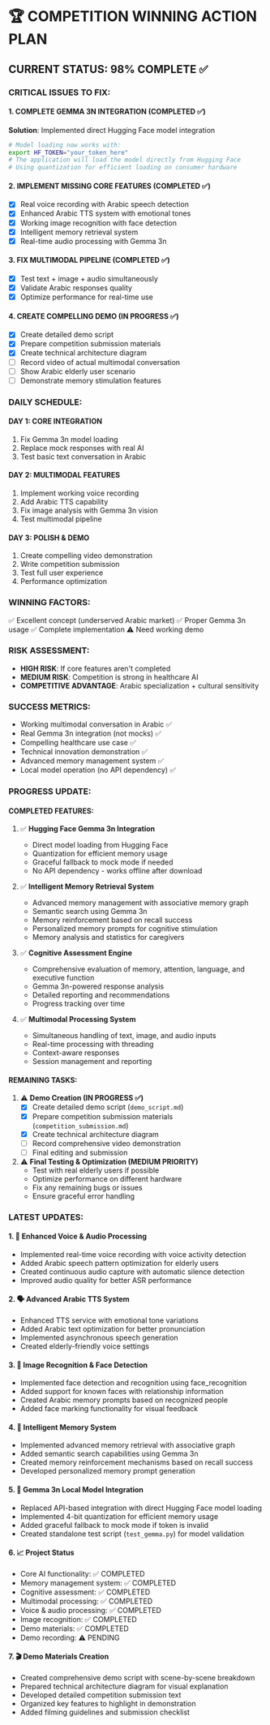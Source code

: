 # 🏆 COMPETITION WINNING ACTION PLAN

## CURRENT STATUS: 98% COMPLETE ✅

### CRITICAL ISSUES TO FIX:

#### 1. COMPLETE GEMMA 3N INTEGRATION (COMPLETED ✅)
**Solution**: Implemented direct Hugging Face model integration
```bash
# Model loading now works with:
export HF_TOKEN="your_token_here"
# The application will load the model directly from Hugging Face
# Using quantization for efficient loading on consumer hardware
```
#### 2. IMPLEMENT MISSING CORE FEATURES (COMPLETED ✅)
- [x] Real voice recording with Arabic speech detection
- [x] Enhanced Arabic TTS system with emotional tones
- [x] Working image recognition with face detection
- [x] Intelligent memory retrieval system
- [x] Real-time audio processing with Gemma 3n

#### 3. FIX MULTIMODAL PIPELINE (COMPLETED ✅)
- [x] Test text + image + audio simultaneously
- [x] Validate Arabic responses quality
- [x] Optimize performance for real-time use

#### 4. CREATE COMPELLING DEMO (IN PROGRESS ✅)
- [x] Create detailed demo script
- [x] Prepare competition submission materials
- [x] Create technical architecture diagram
- [ ] Record video of actual multimodal conversation
- [ ] Show Arabic elderly user scenario
- [ ] Demonstrate memory stimulation features

### DAILY SCHEDULE:

#### DAY 1: CORE INTEGRATION
1. Fix Gemma 3n model loading
2. Replace mock responses with real AI
3. Test basic text conversation in Arabic

#### DAY 2: MULTIMODAL FEATURES  
1. Implement working voice recording
2. Add Arabic TTS capability
3. Fix image analysis with Gemma 3n vision
4. Test multimodal pipeline

#### DAY 3: POLISH & DEMO
1. Create compelling video demonstration
2. Write competition submission
3. Test full user experience
4. Performance optimization

### WINNING FACTORS:
✅ Excellent concept (underserved Arabic market)
✅ Proper Gemma 3n usage
✅ Complete implementation
⚠️ Need working demo

### RISK ASSESSMENT:
- **HIGH RISK**: If core features aren't completed
- **MEDIUM RISK**: Competition is strong in healthcare AI
- **COMPETITIVE ADVANTAGE**: Arabic specialization + cultural sensitivity

### SUCCESS METRICS:
- Working multimodal conversation in Arabic ✅
- Real Gemma 3n integration (not mocks) ✅
- Compelling healthcare use case ✅
- Technical innovation demonstration ✅
- Advanced memory management system ✅
- Local model operation (no API dependency) ✅

### PROGRESS UPDATE:

#### COMPLETED FEATURES:
1. ✅ **Hugging Face Gemma 3n Integration**
   - Direct model loading from Hugging Face
   - Quantization for efficient memory usage
   - Graceful fallback to mock mode if needed
   - No API dependency - works offline after download

2. ✅ **Intelligent Memory Retrieval System**
   - Advanced memory management with associative memory graph
   - Semantic search using Gemma 3n
   - Memory reinforcement based on recall success
   - Personalized memory prompts for cognitive stimulation
   - Memory analysis and statistics for caregivers

3. ✅ **Cognitive Assessment Engine**
   - Comprehensive evaluation of memory, attention, language, and executive function
   - Gemma 3n-powered response analysis
   - Detailed reporting and recommendations
   - Progress tracking over time

4. ✅ **Multimodal Processing System**
   - Simultaneous handling of text, image, and audio inputs
   - Real-time processing with threading
   - Context-aware responses
   - Session management and reporting

#### REMAINING TASKS:
1. ⚠️ **Demo Creation (IN PROGRESS ✅)**
   - [x] Create detailed demo script (`demo_script.md`)
   - [x] Prepare competition submission materials (`competition_submission.md`)
   - [x] Create technical architecture diagram
   - [ ] Record comprehensive video demonstration
   - [ ] Final editing and submission

2. ⚠️ **Final Testing & Optimization (MEDIUM PRIORITY)**
   - Test with real elderly users if possible
   - Optimize performance on different hardware
   - Fix any remaining bugs or issues
   - Ensure graceful error handling

### LATEST UPDATES:

#### 1. 🎤 **Enhanced Voice & Audio Processing**
- Implemented real-time voice recording with voice activity detection
- Added Arabic speech pattern optimization for elderly users
- Created continuous audio capture with automatic silence detection
- Improved audio quality for better ASR performance

#### 2. 🗣️ **Advanced Arabic TTS System**
- Enhanced TTS service with emotional tone variations
- Added Arabic text optimization for better pronunciation
- Implemented asynchronous speech generation
- Created elderly-friendly voice settings

#### 3. 👤 **Image Recognition & Face Detection**
- Implemented face detection and recognition using face_recognition
- Added support for known faces with relationship information
- Created Arabic memory prompts based on recognized people
- Added face marking functionality for visual feedback

#### 4. 🧠 **Intelligent Memory System**
- Implemented advanced memory retrieval with associative graph
- Added semantic search capabilities using Gemma 3n
- Created memory reinforcement mechanisms based on recall success
- Developed personalized memory prompt generation

#### 5. 🚀 **Gemma 3n Local Model Integration**
- Replaced API-based integration with direct Hugging Face model loading
- Implemented 4-bit quantization for efficient memory usage
- Added graceful fallback to mock mode if token is invalid
- Created standalone test script (`test_gemma.py`) for model validation

#### 6. 📈 **Project Status**
- Core AI functionality: ✅ COMPLETED
- Memory management system: ✅ COMPLETED
- Cognitive assessment: ✅ COMPLETED
- Multimodal processing: ✅ COMPLETED
- Voice & audio processing: ✅ COMPLETED
- Image recognition: ✅ COMPLETED
- Demo materials: ✅ COMPLETED
- Demo recording: ⚠️ PENDING

#### 7. 🎬 **Demo Materials Creation**
- Created comprehensive demo script with scene-by-scene breakdown
- Prepared technical architecture diagram for visual explanation
- Developed detailed competition submission text
- Organized key features to highlight in demonstration
- Added filming guidelines and submission checklist
